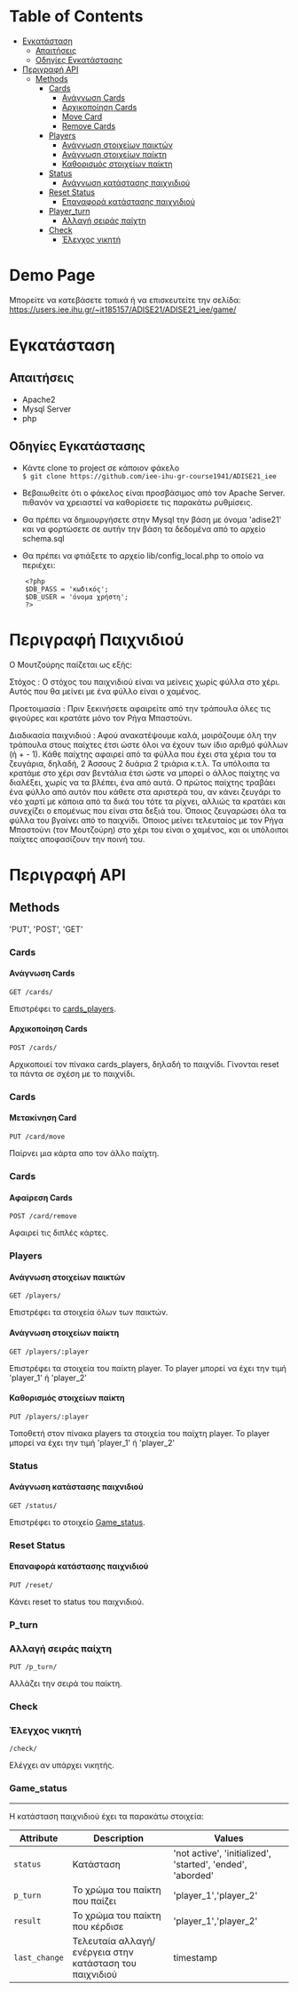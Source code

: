 Table of Contents
=================
   * [Εγκατάσταση](#εγκατάσταση)
      * [Απαιτήσεις](#απαιτήσεις)
      * [Οδηγίες Εγκατάστασης](#οδηγίες-εγκατάστασης)
   * [Περιγραφή API](#περιγραφή-api)
      * [Methods](#methods)
         * [Cards](#board)
            * [Ανάγνωση Cards](#ανάγνωση-board)
            * [Αρχικοποίηση Cards](#αρχικοποίηση-board)
            * [Move Card](#move-card)
            * [Remove Cards](#remove-cards)
         * [Players](#players)
            * [Ανάγνωση στοιχείων παικτών](#ανάγνωση-στοιχείων-παικτών)
            * [Ανάγνωση στοιχείων παίκτη](#ανάγνωση-στοιχείων-παίκτη)
            * [Καθορισμός στοιχείων παίκτη](#καθορισμός-στοιχείων-παικτών)
         * [Status](#status)
            * [Ανάγνωση κατάστασης παιχνιδιού](#ανάγνωση-κατάστασης-παιχνιδιού)
         * [Reset Status](#reset-status)
            * [Επαναφορά κατάστασης παιχνιδιού](#επαναφορά-κατάστασης-παιχνιδιού)
         * [Player_turn](#status)
            * [Αλλαγή σειράς παίχτη](#αλλαγή-σειράς-παίχτη)
         * [Check](#cheack)
            * [Έλεγχος νικητή](#έλεγχος-νικητή)

# Demo Page

Μπορείτε να κατεβάσετε τοπικά ή να επισκευτείτε την σελίδα: 
https://users.iee.ihu.gr/~it185157/ADISE21/ADISE21_iee/game/



# Εγκατάσταση

## Απαιτήσεις

* Apache2
* Mysql Server
* php

## Οδηγίες Εγκατάστασης

 * Κάντε clone το project σε κάποιον φάκελο <br/>
  `$ git clone https://github.com/iee-ihu-gr-course1941/ADISE21_iee`

 * Βεβαιωθείτε ότι ο φάκελος είναι προσβάσιμος από τον Apache Server. πιθανόν να χρειαστεί να καθορίσετε τις παρακάτω ρυθμίσεις.

 * Θα πρέπει να δημιουργήσετε στην Mysql την βάση με όνομα 'adise21' και να φορτώσετε σε αυτήν την βάση τα δεδομένα από το αρχείο schema.sql

 * Θα πρέπει να φτιάξετε το αρχείο lib/config_local.php το οποίο να περιέχει:
```
    <?php
	$DB_PASS = 'κωδικός';
	$DB_USER = 'όνομα χρήστη';
    ?>
```

# Περιγραφή Παιχνιδιού

Ο Μουτζούρης παίζεται ως εξής:

Στόχος :
   Ο στόχος του παιχνιδιού είναι να μείνεις χωρίς φύλλα στο χέρι. Αυτός που θα μείνει με ένα φύλλο είναι ο χαμένος.

Προετοιμασία :
   Πριν ξεκινήσετε αφαιρείτε από την τράπουλα όλες τις φιγούρες  και κρατάτε μόνο τον Ρήγα Μπαστούνι.

Διαδικασία παιχνιδιού :
   Αφού ανακατέψουμε καλά, μοιράζουμε όλη την τράπουλα στους παίχτες έτσι ώστε όλοι να έχουν των ίδιο αριθμό φύλλων (ή + - 1). Κάθε παίχτης αφαιρεί από τα φύλλα που έχει στα χέρια του τα ζευγάρια, δηλαδή, 2 Άσσους 2 δυάρια 2 τριάρια κ.τ.λ. Τα υπόλοιπα τα κρατάμε στο χέρι σαν βεντάλια έτσι ώστε να μπορεί ο άλλος παίχτης να διαλέξει, χωρίς να τα βλέπει, ένα από αυτά. Ο πρώτος παίχτης τραβάει ένα φύλλο από αυτόν που κάθετε στα αριστερά του, αν κάνει ζευγάρι το νέο χαρτί με κάποια από τα δικά του τότε τα ρίχνει, αλλιώς τα κρατάει και συνεχίζει ο επομένως που είναι στα δεξιά του. Όποιος ζευγαρώσει όλα τα φύλλα του βγαίνει από το παιχνίδι. Όποιος μείνει τελευταίος με τον Ρήγα Μπαστούνι (τον Μουτζούρη) στο χέρι του είναι ο χαμένος, και οι υπόλοιποι παίχτες αποφασίζουν την ποινή του.


# Περιγραφή API

## Methods

'PUT', 'POST', 'GET'

### Cards
#### Ανάγνωση Cards

```
GET /cards/
```

Επιστρέφει το [cards_players](#Cards).

#### Αρχικοποίηση Cards

```
POST /cards/
```

Αρχικοποιεί τον πίνακα cards_players, δηλαδή το παιχνίδι. Γίνονται reset τα πάντα σε σχέση με το παιχνίδι.

### Cards
#### Μετακίνηση Card

```
PUT /card/move
```

Παίρνει μια κάρτα απο τον άλλο παίχτη.

### Cards
#### Αφαίρεση Cards

```
POST /card/remove
```

Αφαιρεί τις διπλές κάρτες.

### Players
#### Ανάγνωση στοιχείων παικτών

```
GET /players/
```

Επιστρέφει τα στοιχεία όλων των παικτών.

#### Ανάγνωση στοιχείων παίκτη

```
GET /players/:player
```

Επιστρέφει τα στοιχεία του παίκτη player. Το player μπορεί να έχει την τιμή 'player_1' ή 'player_2'

#### Καθορισμός στοιχείων παίκτη

```
PUT /players/:player
```

Τοποθετή στον πίνακα players τα στοιχεία του παίχτη player. Το player μπορεί να έχει την τιμή 'player_1' ή 'player_2'

### Status
#### Ανάγνωση κατάστασης παιχνιδιού

```
GET /status/
```

Επιστρέφει το στοιχείο [Game_status](#Game_status).

### Reset Status
#### Επαναφορά κατάστασης παιχνιδιού

```
PUT /reset/
```

Κάνει reset το status του παιχνιδιού.

### P_turn
### Αλλαγή σειράς παίχτη

```
PUT /p_turn/
```

Αλλάζει την σειρά του παίκτη.

### Check
### Έλεγχος νικητή

```
/check/
```

Ελέγχει αν υπάρχει νικητής.

### Game_status
---------

H κατάσταση παιχνιδιού έχει τα παρακάτω στοιχεία:


| Attribute                | Description                                  | Values                              |
| ------------------------ | -------------------------------------------- | ----------------------------------- |
| `status  `               | Κατάσταση             | 'not active', 'initialized', 'started', 'ended', 'aborded' |
| `p_turn`                 | To χρώμα του παίκτη που παίζει                          |'player_1','player_2'     |
| `result`                 |  To χρώμα του παίκτη που κέρδισε                        |'player_1','player_2'     |
| `last_change`            | Τελευταία αλλαγή/ενέργεια στην κατάσταση του παιχνιδιού | timestamp                |
